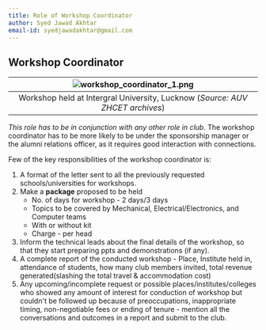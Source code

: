 ```yaml
---
title: Role of Workshop Coordinator
author: Syed Jawad Akhtar
email-id: syedjawadakhtar@gmail.com
---
```


## Workshop Coordinator

| ![workshop_coordinator_1.png](static/workshop_Coordinator_1.JPG) |
|:--:|
| Workshop held at Intergral University, Lucknow (_Source: AUV ZHCET archives_)|

_This role has to be in conjunction with any other role in club._
The workshop coordinator has to be more likely to be under the sponsorship manager or the alumni relations officer, as it requires good interaction with connections.

Few of the key responsibilities of the workshop coordinator is:

1. A format of the letter sent to all the previously requested schools/universities for workshops.
2. Make a **package** proposed to be held
    - No. of days for workshop - 2 days/3 days
    - Topics to be covered by Mechanical, Electrical/Electronics, and Computer teams
    - With or without kit
    - Charge - per head
3. Inform the technical leads about the final details of the workshop, so that they start preparing ppts and demonstrations (if any).
4. A complete report of the conducted workshop - Place, Institute held in, attendance of students, how many club members invited, total revenue generated(slashing the total travel & accommodation cost)
5. Any upcoming/incomplete request or possible places/institutes/colleges who showed any amount of interest for conduction of workshop but couldn't be followed up because of preoccupations, inappropriate timing, non-negotiable fees or ending of tenure - mention all the conversations and outcomes in a report and submit to the club.
